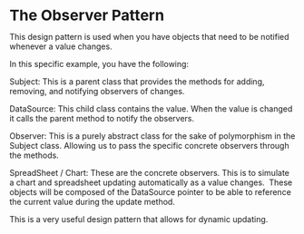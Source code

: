 <p><strong><span style="font-size: 26px;">The Observer Pattern</span></strong></p>
<p>This design pattern is used when you have objects that need to be notified whenever a value changes.</p>
<p>In this specific example, you have the following:</p>
<p>Subject: This is a parent class that provides the methods for adding, removing, and notifying observers of changes.</p>
<p>DataSource: This child class contains the value. When the value is changed it calls the parent method to notify the observers.&nbsp;</p>
<p>Observer: This is a purely abstract class for the sake of polymorphism in the Subject class. Allowing us to pass the specific concrete observers through the methods.</p>
<p>SpreadSheet / Chart: These are the concrete observers. This is to simulate a chart and spreadsheet updating automatically as a value changes. &nbsp;These objects will be composed of the DataSource pointer to be able to reference the current value during the update method.</p>
<p>This is a very useful design pattern that allows for dynamic updating.</p>